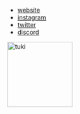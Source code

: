 - [website](https://yxsifdev.vercel.app/)
- [instagram](https://instagram.com/yxsif.dev)
- [twitter](https://x.com/yxsifdev)
- [discord](https://discord.com)

<img src="https://github.com/user-attachments/assets/455fec35-5798-48fd-a51c-0a9f34248a2a" width="150" heigh="150" alt="tuki">
